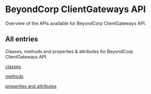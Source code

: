 [
This is a templated file. Adding content to this file may result in it being
reverted. Instead, if you want to place additional content, create an
"overview_content.md" file in `docs/` directory. The Sphinx tool will
pick up on the content and merge the content.
]: #

# BeyondCorp ClientGateways API

Overview of the APIs available for BeyondCorp ClientGateways API.

## All entries

Classes, methods and properties & attributes for
BeyondCorp ClientGateways API.

[classes](https://cloud.google.com/python/docs/reference/beyondcorpclientgateways/latest/summary_class.html)

[methods](https://cloud.google.com/python/docs/reference/beyondcorpclientgateways/latest/summary_method.html)

[properties and
attributes](https://cloud.google.com/python/docs/reference/beyondcorpclientgateways/latest/summary_property.html)
